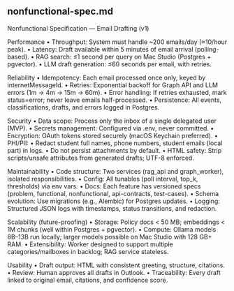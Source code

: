 ## nonfunctional-spec.md

Nonfunctional Specification — Email Drafting (v1)

Performance
	•	Throughput: System must handle ~200 emails/day (≈10/hour peak).
	•	Latency: Draft available within 5 minutes of email arrival (polling-based).
	•	RAG search: ≤1 second per query on Mac Studio (Postgres + pgvector).
	•	LLM draft generation: ≤60 seconds per email, with retries.

Reliability
	•	Idempotency: Each email processed once only, keyed by internetMessageId.
	•	Retries: Exponential backoff for Graph API and LLM errors (1m → 4m → 15m → 60m).
	•	Error handling: If retries exhausted, mark status=error; never leave emails half-processed.
	•	Persistence: All events, classifications, drafts, and errors logged in Postgres.

Security
	•	Data scope: Process only the inbox of a single delegated user (MVP).
	•	Secrets management: Configured via .env, never committed.
	•	Encryption: OAuth tokens stored securely (macOS Keychain preferred).
	•	PHI/PII:
	•	Redact student full names, phone numbers, student emails (local part) in logs.
	•	Do not persist attachments by default.
	•	HTML safety: Strip scripts/unsafe attributes from generated drafts; UTF-8 enforced.

Maintainability
	•	Code structure: Two services (rag_api and graph_worker), isolated responsibilities.
	•	Config: All tunables (poll interval, top_k, thresholds) via env vars.
	•	Docs: Each feature has versioned specs (problem, functional, nonfunctional, api-contracts, test-cases).
	•	Schema evolution: Use migrations (e.g., Alembic) for Postgres updates.
	•	Logging: Structured JSON logs with timestamps, status transitions, and redaction.

Scalability (future-proofing)
	•	Storage: Policy docs < 50 MB; embeddings < 1M chunks (well within Postgres + pgvector).
	•	Compute: Ollama models 8B–13B run locally; larger models possible on Mac Studio with 128 GB+ RAM.
	•	Extensibility: Worker designed to support multiple categories/mailboxes in backlog; RAG service stateless.

Usability
	•	Draft output: HTML with consistent greeting, structure, citations.
	•	Review: Human approves all drafts in Outlook.
	•	Traceability: Every draft linked to original email, citations, and confidence score.

